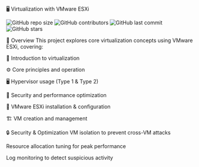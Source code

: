 🖥️ Virtualization with VMware ESXi

![GitHub repo size](https://img.shields.io/github/repo-size/votre-utilisateur/votre-repo)
![GitHub contributors](https://img.shields.io/github/contributors/votre-utilisateur/votre-repo)
![GitHub last commit](https://img.shields.io/github/last-commit/votre-utilisateur/votre-repo)
![GitHub stars](https://img.shields.io/github/stars/votre-utilisateur/votre-repo?style=social)



📌 Overview
This project explores core virtualization concepts using VMware ESXi, covering:

📌 Introduction to virtualization

⚙️ Core principles and operation

🖥️ Hypervisor usage (Type 1 & Type 2)

🔐 Security and performance optimization

🚀 VMware ESXi installation & configuration

🏗️ VM creation and management

🔒 Security & Optimization
VM isolation to prevent cross-VM attacks

Resource allocation tuning for peak performance

Log monitoring to detect suspicious activity
